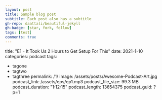 ```yaml
---
layout: post
title: Sample blog post
subtitle: Each post also has a subtitle
gh-repo: daattali/beautiful-jekyll
gh-badge: [star, fork, follow]
tags: [test]
comments: true
---
```


title:  "E1 - It Took Us 2 Hours to Get Setup For This"
date:   2021-1-10
categories: podcast
tags:
- tagone
- tagtwo
- tagthree
permalink: /1/
image: /assets/posts/Awesome-Podcast-Art.jpg
podcast_link: /assets/eps/ep1.mp3
podcast_file_size: 99.3 MB
podcast_duration: "1:12:15"
podcast_length: 13654375
podcast_guid: ?p=1
